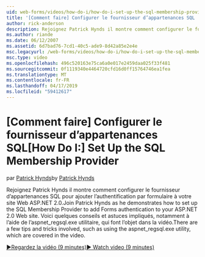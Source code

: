 ```yaml
---
uid: web-forms/videos/how-do-i/how-do-i-set-up-the-sql-membership-provider
title: '[Comment faire] Configurer le fournisseur d’appartenances SQL | Microsoft Docs'
author: rick-anderson
description: Rejoignez Patrick Hynds il montre comment configurer le fournisseur d’appartenances SQL pour ajouter l’authentification par formulaire à votre site Web ASP.NET 2.0. Il existe quelques Conseil...
ms.author: riande
ms.date: 06/12/2007
ms.assetid: 6d7bad76-7cd1-40c5-ade9-8d42a85e2e4e
msc.legacyurl: /web-forms/videos/how-do-i/how-do-i-set-up-the-sql-membership-provider
msc.type: video
ms.openlocfilehash: 496c520163e75ca6a0e017e2459daa025f33f481
ms.sourcegitcommit: 0f1119340e4464720cfd16d0ff15764746ea1fea
ms.translationtype: MT
ms.contentlocale: fr-FR
ms.lasthandoff: 04/17/2019
ms.locfileid: "59412617"
---
```

# <a name="how-do-i-set-up-the-sql-membership-provider"></a><span data-ttu-id="620c3-104">[Comment faire] Configurer le fournisseur d’appartenances SQL</span><span class="sxs-lookup"><span data-stu-id="620c3-104">[How Do I:] Set Up the SQL Membership Provider</span></span>

<span data-ttu-id="620c3-105">par [Patrick Hynds](https://twitter.com/patrickhynds)</span><span class="sxs-lookup"><span data-stu-id="620c3-105">by [Patrick Hynds](https://twitter.com/patrickhynds)</span></span>

<span data-ttu-id="620c3-106">Rejoignez Patrick Hynds il montre comment configurer le fournisseur d’appartenances SQL pour ajouter l’authentification par formulaire à votre site Web ASP.NET 2.0.</span><span class="sxs-lookup"><span data-stu-id="620c3-106">Join Patrick Hynds as he demonstrates how to set up the SQL Membership Provider to add Forms authentication to your ASP.NET 2.0 Web site.</span></span> <span data-ttu-id="620c3-107">Voici quelques conseils et astuces impliqués, notamment à l’aide de l’aspnet\_regsql.exe utilitaire, qui font l’objet dans la vidéo.</span><span class="sxs-lookup"><span data-stu-id="620c3-107">There are a few tips and tricks involved, such as using the aspnet\_regsql.exe utility, which are covered in the video.</span></span>

[<span data-ttu-id="620c3-108">&#9654;Regardez la vidéo (9 minutes)</span><span class="sxs-lookup"><span data-stu-id="620c3-108">&#9654; Watch video (9 minutes)</span></span>](https://channel9.msdn.com/Blogs/ASP-NET-Site-Videos/how-do-i-set-up-the-sql-membership-provider)
